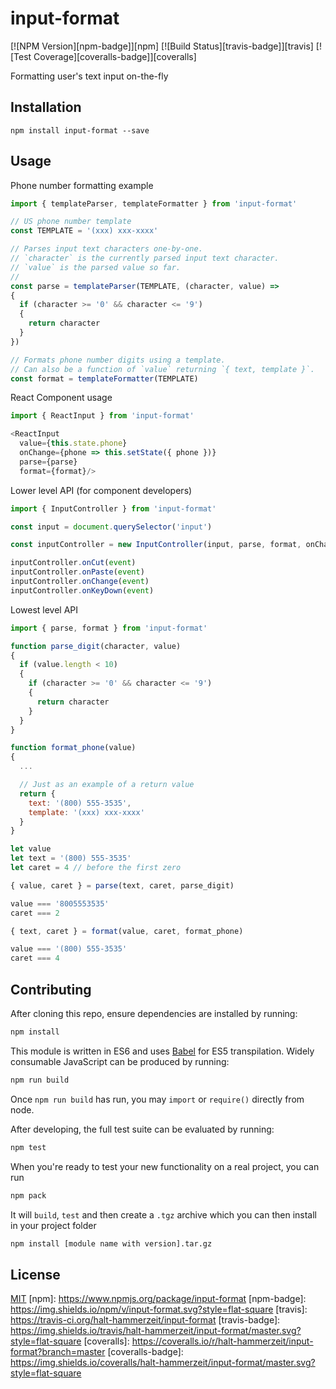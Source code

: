 # input-format

[![NPM Version][npm-badge]][npm]
[![Build Status][travis-badge]][travis]
[![Test Coverage][coveralls-badge]][coveralls]

Formatting user's text input on-the-fly

## Installation

```
npm install input-format --save
```

## Usage

Phone number formatting example

```js
import { templateParser, templateFormatter } from 'input-format'

// US phone number template
const TEMPLATE = '(xxx) xxx-xxxx'

// Parses input text characters one-by-one.
// `character` is the currently parsed input text character.
// `value` is the parsed value so far.
//
const parse = templateParser(TEMPLATE, (character, value) =>
{
  if (character >= '0' && character <= '9')
  {
    return character
  }
})

// Formats phone number digits using a template.
// Can also be a function of `value` returning `{ text, template }`.
const format = templateFormatter(TEMPLATE)
```

React Component usage

```js
import { ReactInput } from 'input-format'

<ReactInput
  value={this.state.phone}
  onChange={phone => this.setState({ phone })}
  parse={parse}
  format={format}/>
```

Lower level API (for component developers)

```js
import { InputController } from 'input-format'

const input = document.querySelector('input')

const inputController = new InputController(input, parse, format, onChange)

inputController.onCut(event)
inputController.onPaste(event)
inputController.onChange(event)
inputController.onKeyDown(event)
```

Lowest level API

```js
import { parse, format } from 'input-format'

function parse_digit(character, value)
{
  if (value.length < 10)
  {
    if (character >= '0' && character <= '9')
    {
      return character
    }
  }
}

function format_phone(value)
{
  ...

  // Just as an example of a return value
  return {
    text: '(800) 555-3535',
    template: '(xxx) xxx-xxxx'
  }
}

let value
let text = '(800) 555-3535'
let caret = 4 // before the first zero

{ value, caret } = parse(text, caret, parse_digit)

value === '8005553535'
caret === 2

{ text, caret } = format(value, caret, format_phone)

value === '(800) 555-3535'
caret === 4
```

## Contributing

After cloning this repo, ensure dependencies are installed by running:

```sh
npm install
```

This module is written in ES6 and uses [Babel](http://babeljs.io/) for ES5
transpilation. Widely consumable JavaScript can be produced by running:

```sh
npm run build
```

Once `npm run build` has run, you may `import` or `require()` directly from
node.

After developing, the full test suite can be evaluated by running:

```sh
npm test
```

When you're ready to test your new functionality on a real project, you can run

```sh
npm pack
```

It will `build`, `test` and then create a `.tgz` archive which you can then install in your project folder

```sh
npm install [module name with version].tar.gz
```

## License

[MIT](LICENSE)
[npm]: https://www.npmjs.org/package/input-format
[npm-badge]: https://img.shields.io/npm/v/input-format.svg?style=flat-square
[travis]: https://travis-ci.org/halt-hammerzeit/input-format
[travis-badge]: https://img.shields.io/travis/halt-hammerzeit/input-format/master.svg?style=flat-square
[coveralls]: https://coveralls.io/r/halt-hammerzeit/input-format?branch=master
[coveralls-badge]: https://img.shields.io/coveralls/halt-hammerzeit/input-format/master.svg?style=flat-square
